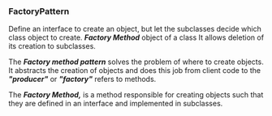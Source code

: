 ### FactoryPattern

Define an interface to create an object, but let the subclasses decide which class object to create. ***Factory Method*** object of a class
It allows deletion of its creation to subclasses.

The ***Factory method pattern*** solves the problem of where to create objects. It abstracts the creation of objects and does this job from client code to the 
***"producer"*** or ***"factory"*** refers to methods.

The ***Factory Method,*** is a method responsible for creating objects such that they are defined in an interface and implemented in subclasses.
